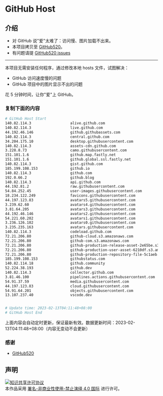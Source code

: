 # GitHub Host
## 介绍
- 对 GitHub 说"爱"太难了：访问慢、图片加载不出来。
- 本项目拷贝至 [GitHub520](https://github.com/521xueweihan/GitHub520)。
- 有问题请提 [GitHub520 issues](https://github.com/521xueweihan/GitHub520/issues/new)

---

本项目无需安装任何程序，通过修改本地 hosts 文件，试图解决：
- GitHub 访问速度慢的问题
- GitHub 项目中的图片显示不出的问题

花 5 分钟时间，让你"爱"上 GitHub。

### 复制下面的内容
```bash
# GitHub Host Start
140.82.114.3                  alive.github.com
140.82.114.3                  live.github.com
44.192.46.146                 github.githubassets.com
140.82.114.3                  central.github.com
34.204.175.10                 desktop.githubusercontent.com
140.82.114.3                  assets-cdn.github.com
3.228.8.73                    camo.githubusercontent.com
151.101.1.6                   github.map.fastly.net
151.101.1.6                   github.global.ssl.fastly.net
140.82.114.3                  gist.github.com
185.199.108.153               github.io
140.82.114.3                  github.com
192.0.66.2                    github.blog
140.82.114.3                  api.github.com
44.192.81.2                   raw.githubusercontent.com
54.84.252.45                  user-images.githubusercontent.com
18.234.122.249                favicons.githubusercontent.com
44.197.123.83                 avatars5.githubusercontent.com
3.239.62.60                   avatars4.githubusercontent.com
3.81.64.205                   avatars3.githubusercontent.com
44.192.46.146                 avatars2.githubusercontent.com
54.221.60.202                 avatars1.githubusercontent.com
3.236.126.102                 avatars0.githubusercontent.com
3.235.235.163                 avatars.githubusercontent.com
140.82.114.3                  codeload.github.com
72.21.206.80                  github-cloud.s3.amazonaws.com
72.21.206.80                  github-com.s3.amazonaws.com
72.21.206.80                  github-production-release-asset-2e65be.s3.amazonaws.com
72.21.206.80                  github-production-user-asset-6210df.s3.amazonaws.com
72.21.206.80                  github-production-repository-file-5c1aeb.s3.amazonaws.com
185.199.108.153               githubstatus.com
140.82.114.18                 github.community
52.224.38.193                 github.dev
140.82.114.3                  collector.github.com
3.81.46.100                   pipelines.actions.githubusercontent.com
54.91.37.59                   media.githubusercontent.com
44.197.123.83                 cloud.githubusercontent.com
54.91.64.201                  objects.githubusercontent.com
13.107.237.40                 vscode.dev


# Update time: 2023-02-13T04:11:48+08:00
# GitHub Host End

```
上面内容会自动定时更新，保证最新有效。数据更新时间：2023-02-13T04:11:48+08:00（内容无变动不会更新）

### 感谢

- [GitHub520](https://github.com/521xueweihan/GitHub520)

## 声明
<a rel="license" href="https://creativecommons.org/licenses/by-nc-nd/4.0/deed.zh"><img alt="知识共享许可协议" style="border-width: 0" src="https://licensebuttons.net/l/by-nc-nd/4.0/88x31.png"></a><br>本作品采用 <a rel="license" href="https://creativecommons.org/licenses/by-nc-nd/4.0/deed.zh">署名-非商业性使用-禁止演绎 4.0 国际</a> 进行许可。
